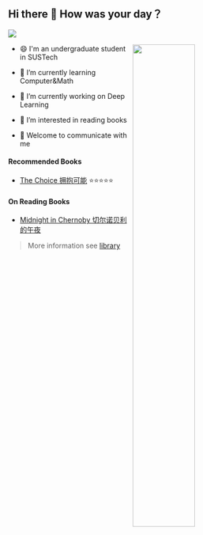 ## Hi there 👋  How was your day？
![](https://visitor-badge.glitch.me/badge?page_id=chappyer.readme)


[<img align="right" width="50%" src="https://github-readme-stats.vercel.app/api?username=chappyer&show_icons=true&&theme=dark">](https://github.com/chappyer?template=classic)

- 😄 I'm an undergraduate student in SUSTech

- 🌱 I’m currently learning Computer&Math

- 🔭 I’m currently working on Deep Learning

- 🤔 I’m interested in reading books

- 💬 Welcome to communicate with me



#### Recommended Books

- [The Choice 拥抱可能](./2022/finish_reading/拥抱可能.md)  ⭐⭐⭐⭐⭐

#### On Reading Books

- [Midnight in Chernoby 切尔诺贝利的午夜](./2022/on_reading/切尔诺贝利的午夜.md)

>  More information see [library](https://github.com/chappyer/library)

<!--
**chappyer/chappyer** is a ✨ _special_ ✨ repository because its `README.md` (this file) appears on your GitHub profile.

Here are some ideas to get you started:

- 
- 🌱 I’m currently learning ...
- 👯 I’m looking to collaborate on ...
- 🤔 I’m looking for help with ...
- 💬 Ask me about ...
- 📫 How to reach me: ...
- 😄 Pronouns: ...
- ⚡ Fun fact: ...
-->
